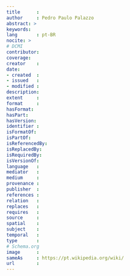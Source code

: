 ```yaml
---
title      :
author     : Pedro Paulo Palazzo
abstract: >
keywords:
lang       : pt-BR
nocite: >
# DCMI
contributor:
coverage:
creator    :
date:
- created  :
- issued   :
- modified :
description:
extent     :
format     : 
hasFormat:
hasPart:
hasVersion:
identifier :
isFormatOf:
isPartOf:
isReferencedBy:
isReplacedBy:
isRequiredBy:
isVersionOf:
language   :
mediator   :
medium     :
provenance :
publisher  :
references :
relation   :
replaces   :
requires   :
source     :
spatial    :
subject    :
temporal   :
type       :
# Schema.org
image      :
sameAs     : https://pt.wikipedia.org/wiki/
url        :
---
```


